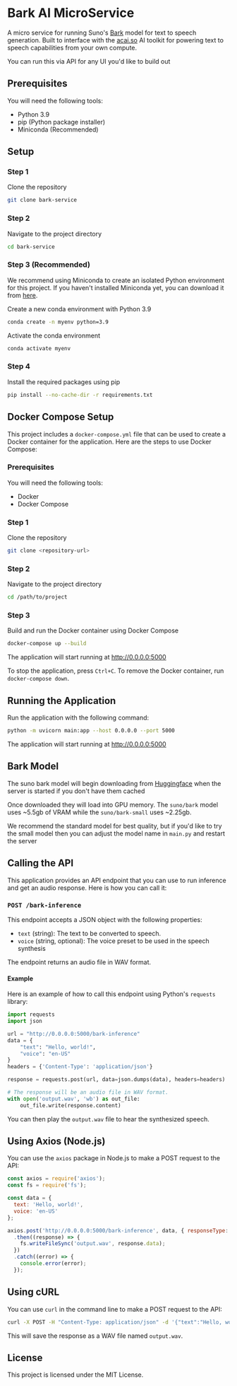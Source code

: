 # Bark AI MicroService

A micro service for running Suno's [Bark](https://github.com/suno-ai/bark) model for text to speech generation.
Built to interface with the [acai.so](https://www.acai.so) AI toolkit for powering text to speech capabilities from your own compute.

You can run this via API for any UI you'd like to build out

## Prerequisites

You will need the following tools:

- Python 3.9
- pip (Python package installer)
- Miniconda (Recommended)

## Setup

### Step 1

Clone the repository

```bash
git clone bark-service
```

### Step 2

Navigate to the project directory

```bash
cd bark-service
```

### Step 3 (Recommended)

We recommend using Miniconda to create an isolated Python environment for this project. If you haven't installed Miniconda yet, you can download it from [here](https://docs.conda.io/en/latest/miniconda.html).

Create a new conda environment with Python 3.9

```bash
conda create -n myenv python=3.9
```

Activate the conda environment

```bash
conda activate myenv
```

### Step 4

Install the required packages using pip

```bash
pip install --no-cache-dir -r requirements.txt
```

## Docker Compose Setup

This project includes a `docker-compose.yml` file that can be used to create a Docker container for the application. Here are the steps to use Docker Compose:

### Prerequisites

You will need the following tools:

- Docker
- Docker Compose

### Step 1

Clone the repository

```bash
git clone <repository-url>
```

### Step 2

Navigate to the project directory

```bash
cd /path/to/project
```

### Step 3

Build and run the Docker container using Docker Compose

```bash
docker-compose up --build
```

The application will start running at http://0.0.0.0:5000

To stop the application, press `Ctrl+C`. To remove the Docker container, run `docker-compose down`.

## Running the Application

Run the application with the following command:

```bash
python -m uvicorn main:app --host 0.0.0.0 --port 5000
```

The application will start running at http://0.0.0.0:5000

## Bark Model

The suno bark model will begin downloading from [Huggingface](https://huggingface.co/collections/suno/bark-6502bdd89a612aa33a111bae) when the server is started if you don't have them cached

Once downloaded they will load into GPU memory. The `suno/bark` model uses ~5.5gb of VRAM while the `suno/bark-small` uses ~2.25gb. 

We recommend the standard model for best quality, but if you'd like to try the small model then you can adjust the model name in `main.py` and restart the server

## Calling the API

This application provides an API endpoint that you can use to run inference and get an audio response. Here is how you can call it:

### `POST /bark-inference`

This endpoint accepts a JSON object with the following properties:

- `text` (string): The text to be converted to speech.
- `voice` (string, optional): The voice preset to be used in the speech synthesis

The endpoint returns an audio file in WAV format.

#### Example

Here is an example of how to call this endpoint using Python's `requests` library:

```python
import requests
import json

url = "http://0.0.0.0:5000/bark-inference"
data = {
    "text": "Hello, world!",
    "voice": "en-US"
}
headers = {'Content-Type': 'application/json'}

response = requests.post(url, data=json.dumps(data), headers=headers)

# The response will be an audio file in WAV format.
with open('output.wav', 'wb') as out_file:
    out_file.write(response.content)
```

You can then play the `output.wav` file to hear the synthesized speech.

## Using Axios (Node.js)

You can use the `axios` package in Node.js to make a POST request to the API:

```javascript
const axios = require('axios');
const fs = require('fs');

const data = {
  text: 'Hello, world!',
  voice: 'en-US'
};

axios.post('http://0.0.0.0:5000/bark-inference', data, { responseType: 'arraybuffer' })
  .then((response) => {
    fs.writeFileSync('output.wav', response.data);
  })
  .catch((error) => {
    console.error(error);
  });
```

## Using cURL

You can use `curl` in the command line to make a POST request to the API:

```bash
curl -X POST -H "Content-Type: application/json" -d '{"text":"Hello, world!","voice":"en-US"}' http://0.0.0.0:5000/bark-inference --output output.wav
```

This will save the response as a WAV file named `output.wav`.

## License

This project is licensed under the MIT License.